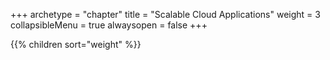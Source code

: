 +++
archetype = "chapter"
title = "Scalable Cloud Applications"
weight = 3
collapsibleMenu = true
alwaysopen = false
+++

{{% children sort="weight" %}}

